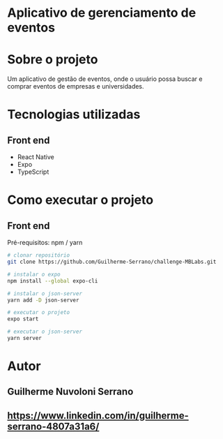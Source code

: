 # Aplicativo de gerenciamento de eventos

# Sobre o projeto
Um aplicativo de gestão de eventos, onde o usuário possa buscar e comprar eventos de empresas e universidades.

# Tecnologias utilizadas
## Front end
- React Native
- Expo
- TypeScript

# Como executar o projeto
## Front end
Pré-requisitos: npm / yarn
```bash
# clonar repositório
git clone https://github.com/Guilherme-Serrano/challenge-MBLabs.git

# instalar o expo
npm install --global expo-cli

# instalar o json-server
yarn add -D json-server

# executar o projeto
expo start

# executar o json-server
yarn server
```
# Autor
## Guilherme Nuvoloni Serrano
## https://www.linkedin.com/in/guilherme-serrano-4807a31a6/